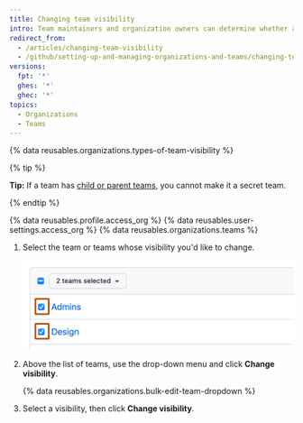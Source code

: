 ```yaml
---
title: Changing team visibility
intro: Team maintainers and organization owners can determine whether a team is *visible* or *secret*.
redirect_from:
  - /articles/changing-team-visibility
  - /github/setting-up-and-managing-organizations-and-teams/changing-team-visibility
versions:
  fpt: '*'
  ghes: '*'
  ghec: '*'
topics:
  - Organizations
  - Teams
---
```


{% data reusables.organizations.types-of-team-visibility %}

{% tip %}

**Tip:** If a team has [child or parent teams](/organizations/organizing-members-into-teams/about-teams), you cannot make it a secret team.

{% endtip %}

{% data reusables.profile.access_org %}
{% data reusables.user-settings.access_org %}
{% data reusables.organizations.teams %}
1. Select the team or teams whose visibility you'd like to change.

   ![Screenshot of the first two teams in the list of teams. To the left of each team, a checkbox is checked and outlined in dark orange.](/assets/images/help/teams/list-of-teams-selected.png)
1. Above the list of teams, use the drop-down menu and click **Change visibility**.

   {% data reusables.organizations.bulk-edit-team-dropdown %}
1. Select a visibility, then click **Change visibility**.
